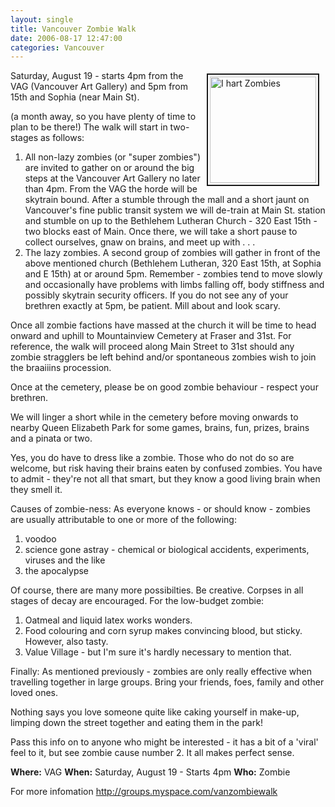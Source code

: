 ```yaml
---
layout: single
title: Vancouver Zombie Walk
date: 2006-08-17 12:47:00
categories: Vancouver
---
```

<img src="/public/uploads/2006/4610108_m.gif" alt="I hart Zombies" title="I hart Zombies" style="margin: 5px 10px; padding: 3px" align="right" border="2" height="170" width="170" />

Saturday, August 19 - starts 4pm from the VAG (Vancouver Art Gallery) and 5pm from 15th and Sophia
(near Main St).

(a month away, so you have plenty of time to plan to be there!)
The walk will start in two-stages as follows:
<ol>
	<li>All non-lazy zombies (or "super zombies") are invited to gather on or around the big steps at the Vancouver Art Gallery no later than 4pm. From the VAG the horde will be skytrain bound. After a stumble through the mall and a short jaunt on Vancouver's fine public transit system we will de-train at Main St. station and stumble on up to the Bethlehem Lutheran Church - 320 East 15th - two blocks east of Main. Once there, we will take a short pause to collect ourselves, gnaw on brains, and meet up with . . .</li>
	<li>The lazy zombies. A second group of zombies will gather in front of the above mentioned church (Bethlehem Lutheran, 320 East 15th, at Sophia and E 15th) at or around 5pm. Remember - zombies tend to move slowly and occasionally have problems with limbs falling off, body stiffness and possibly skytrain security officers. If you do not see any of your brethren exactly at 5pm, be patient. Mill about and look scary.</li>
</ol>
Once all zombie factions have massed at the church it will be time to head onward and uphill to Mountainview Cemetery at Fraser and 31st. For reference, the walk will proceed along Main Street to 31st should any zombie stragglers be left behind and/or spontaneous zombies wish to join the braaiiins procession.

Once at the cemetery, please be on good zombie behaviour - respect your brethren.

We will linger a short while in the cemetery before moving onwards to nearby Queen Elizabeth Park for some games, brains, fun, prizes, brains and a pinata or two.

Yes, you do have to dress like a zombie. Those who do not do so are welcome, but risk having their brains eaten by confused zombies. You have to admit - they're not all that smart, but they know a good living brain when they smell it.

Causes of zombie-ness: As everyone knows - or should know - zombies are usually attributable to one or more of the following:
<ol>
	<li>voodoo</li>
	<li>science gone astray - chemical or biological accidents, experiments, viruses and the like</li>
	<li>the apocalypse</li>
</ol>
Of course, there are many more possibilties. Be creative. Corpses in all stages of decay are encouraged.
For the low-budget zombie:
<ol>
	<li>Oatmeal and liquid latex works wonders.</li>
	<li>Food colouring and corn syrup makes convincing blood, but sticky. However, also tasty.</li>
	<li>Value Village - but I'm sure it's hardly necessary to mention that.</li>
</ol>
Finally: As mentioned previously - zombies are only really effective when travelling together in large groups. Bring your friends, foes, family and other loved ones.

Nothing says you love someone quite like caking yourself in make-up, limping down the street together and eating them in the park!

Pass this info on to anyone who might be interested - it has a bit of a 'viral' feel to it, but see zombie cause number 2. It all makes perfect sense.

<strong>Where:</strong> VAG
<strong>When:</strong> Saturday, August 19 - Starts 4pm
<strong>Who:</strong> Zombie

For more infomation
<a href="http://groups.myspace.com/vanzombiewalk">http://groups.myspace.com/vanzombiewalk</a>
